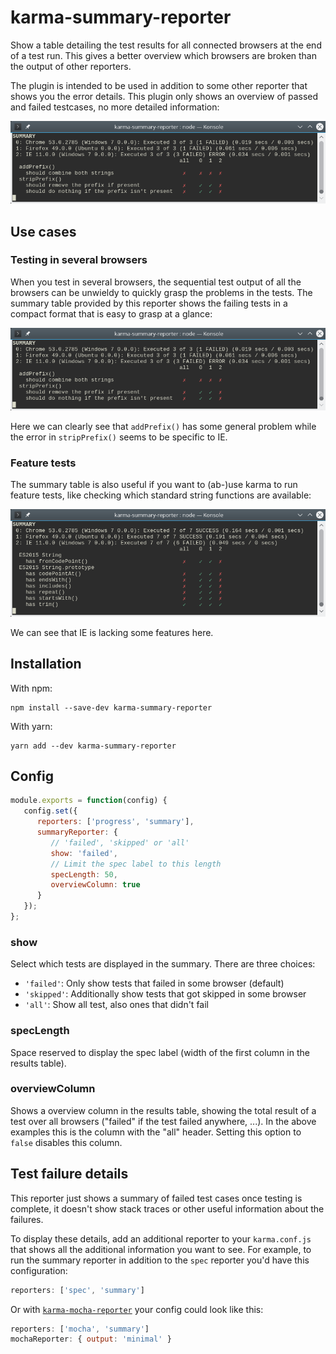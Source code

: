 # karma-summary-reporter

Show a table detailing the test results for all connected browsers at the end
of a test run. This gives a better overview which browsers are broken than the
output of other reporters.

The plugin is intended to be used in addition to some other reporter that
shows you the error details. This plugin only shows an overview of passed and
failed testcases, no more detailed information:

![screenshot](examples/bugs/screenshot.png)


## Use cases

### Testing in several browsers

When you test in several browsers, the sequential test output of all the
browsers can be unwieldy to quickly grasp the problems in the tests. The
summary table provided by this reporter shows the failing tests in a
compact format that is easy to grasp at a glance:

![screenshot](examples/bugs/screenshot.png)

Here we can clearly see that `addPrefix()` has some general problem while
the error in `stripPrefix()` seems to be specific to IE.


### Feature tests

The summary table is also useful if you want to (ab-)use karma to run 
feature tests, like checking which standard string functions are available:

![screenshot](examples/features/screenshot.png)

We can see that IE is lacking some features here.

## Installation

With npm:

    npm install --save-dev karma-summary-reporter

With yarn:

    yarn add --dev karma-summary-reporter

## Config

```javascript
module.exports = function(config) {
   config.set({
      reporters: ['progress', 'summary'],
      summaryReporter: {
         // 'failed', 'skipped' or 'all'
         show: 'failed',
         // Limit the spec label to this length
         specLength: 50,
         overviewColumn: true
      }
   });
};
```

### show

Select which tests are displayed in the summary. There are three choices:

- `'failed'`: Only show tests that failed in some browser (default)
- `'skipped'`: Additionally show tests that got skipped in some browser
- `'all'`: Show all test, also ones that didn't fail

### specLength

Space reserved to display the spec label (width of the first column in
the results table).

### overviewColumn

Shows a overview column in the results table, showing the total result of
a test over all browsers ("failed" if the test failed anywhere, ...). In
the above examples this is the column with the "all" header. Setting this
option to `false` disables this column.

## Test failure details

This reporter just shows a summary of failed test cases once testing is
complete, it doesn't show stack traces or other useful information about
the failures.

To display these details, add an additional reporter to your `karma.conf.js`
that shows all the additional information you want to see. For example, to
run the summary reporter in addition to the `spec` reporter you'd have this
configuration:

```javascript
reporters: ['spec', 'summary']
```

Or with [`karma-mocha-reporter`][1] your config could look like this:

```javascript
reporters: ['mocha', 'summary']
mochaReporter: { output: 'minimal' }
```

[1]: https://github.com/litixsoft/karma-mocha-reporter


